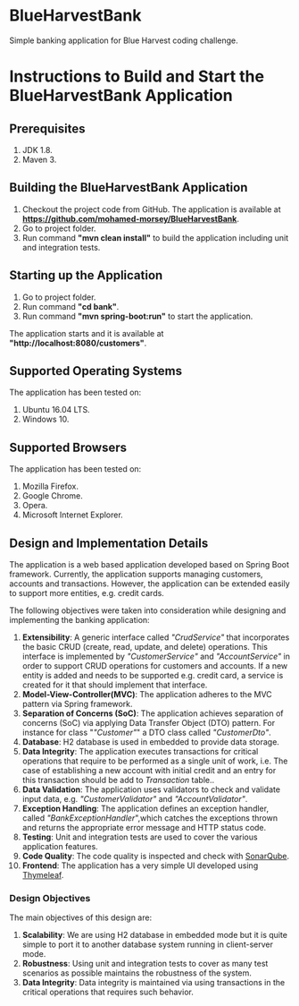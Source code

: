 # BlueHarvestBank
Simple banking application for Blue Harvest coding challenge.

# Instructions to Build and Start the BlueHarvestBank Application

## Prerequisites
1. JDK 1.8.
2. Maven 3.

## Building the BlueHarvestBank Application
1. Checkout the project code from GitHub. The application is available at **https://github.com/mohamed-morsey/BlueHarvestBank**.
2. Go to project folder.
3. Run command **"mvn clean install"** to build the application including unit and integration tests.

## Starting up the Application
1. Go to project folder.
2. Run command **"cd bank"**.
3. Run command **"mvn spring-boot:run"** to start the application.

The application starts and it is available at **"http://localhost:8080/customers"**.

## Supported Operating Systems
The application has been tested on:

1. Ubuntu 16.04 LTS.
2. Windows 10.

## Supported Browsers
The application has been tested on:

1. Mozilla Firefox.
2. Google Chrome.
3. Opera.
4. Microsoft Internet Explorer.

## Design and Implementation Details
The application is a web based application developed based on Spring Boot framework.
Currently, the application supports managing customers, accounts and transactions.
However, the application can be extended easily to support more entities, e.g. credit cards.

The following objectives were taken into consideration while designing and implementing the banking application:

1. **Extensibility**: A generic interface called *"CrudService"* that incorporates the basic CRUD (create, read, update, 
and delete) operations. This interface is implemented by *"CustomerService"* and *"AccountService"* 
in order to support CRUD operations for customers and accounts. If a new entity is added and needs to be supported
e.g. credit card, a service is created for it that should implement that interface.
2. **Model-View-Controller(MVC)**: The application adheres to the MVC pattern via Spring framework.
3. **Separation of Concerns (SoC)**: The application achieves separation of concerns (SoC) via applying 
Data Transfer Object (DTO) pattern. For instance for class "*"Customer"*" a DTO class called *"CustomerDto"*.
4. **Database**: H2 database is used in embedded to provide data storage.
5. **Data Integrity**: The application executes transactions for critical operations
that require to be performed as a single unit of work, i.e. The case of establishing a new
account with initial credit and an entry for this transaction should be add to *Transaction* table.. 
6. **Data Validation**: The application uses validators to check and validate input data, e.g. *"CustomerValidator"* 
and *"AccountValidator"*.
7. **Exception Handling**: The application defines an exception handler, called *"BankExceptionHandler*",which catches the exceptions thrown 
and returns the appropriate error message and HTTP status code.
8. **Testing**: Unit and integration tests are used to cover the various application features.
9. **Code Quality**: The code quality is inspected and check with [SonarQube](https://sonarcloud.io/about/sq).
10. **Frontend**: The application has a very simple UI developed using [Thymeleaf](https://www.thymeleaf.org/).

### Design Objectives
The main objectives of this design are:

1. **Scalability**: We are using H2 database in embedded mode but it is quite simple to port it to 
another database system running in client-server mode.
2. **Robustness**: Using unit and integration tests to cover as many test scenarios as possible
maintains the robustness of the system.
3. **Data Integrity**: Data integrity is maintained via using transactions in the critical 
operations that requires such behavior.